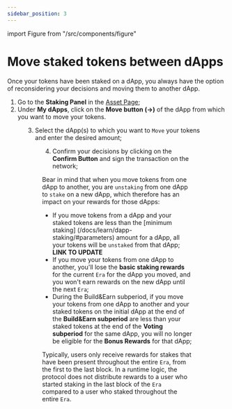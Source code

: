 ```yaml
---
sidebar_position: 3
---
```


import Figure from "/src/components/figure"

# Move staked tokens between dApps

Once your tokens have been staked on a dApp, you always have the option of reconsidering your decisions and moving them to another dApp.

1) Go to the **Staking Panel** in the [Asset Page](https://portal.astar.network/astar/assets);  
2) Under **My dApps**, click on the **Move button (→)** of the dApp from which you want to move your tokens.

<Figure src={require('/docs/use/how-to-guides/layer-1/dapp-staking/for-stakers/img/MydApps_Panel_1.png').default } width="100%" /> 

3) Select the dApp(s) to which you want to `Move` your tokens and enter the desired amount;

<Figure src={require('/docs/use/how-to-guides/layer-1/dapp-staking/for-stakers/img/Staking_Page_3.png').default } width="85%" /> 

4) Confirm your decisions by clicking on the **Confirm Button** and sign the transaction on the network;

Bear in mind that when you move tokens from one dApp to another, you are `unstaking` from one dApp to `stake` on a new dApp, which therefore has an impact on your rewards for those dApps:

- If you move tokens from a dApp and your staked tokens are less than the [minimum staking] (/docs/learn/dapp-staking/#parameters) amount for a dApp, all your tokens will be `unstaked` from that dApp;  **LINK TO UPDATE**
- If you move your tokens from one dApp to another, you'll lose the **basic staking rewards** for the current `Era` for the dApp you moved, and you won't earn rewards on the new dApp until the next `Era`;
- During the Build&Earn subperiod, if you move your tokens from one dApp to another and your staked tokens on the initial dApp at the end of the **Build&Earn subperiod** are less than your staked tokens at the end of the **Voting subperiod** for the same dApp, you will no longer be eligible for the **Bonus Rewards** for that dApp;

Typically, users only receive rewards for stakes that have been present throughout the entire `Era`, from the first to the last block. In a runtime logic, the protocol does not distribute rewards to a user who started staking in the last block of the `Era` compared to a user who staked throughout the entire `Era`.

